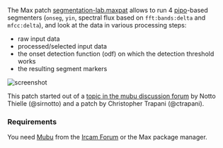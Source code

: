 The Max patch [segmentation-lab.maxpat](https://git.forum.ircam.fr/schwarz/segmentation-lab/-/raw/master/segmentation-lab.maxpat) allows to run 4 [pipo](https://ismm.ircam.fr/pipo/)-based segmenters (`onseg`, `yin`, spectral flux based on `fft:bands:delta` and `mfcc:delta`), and look at the data in various processing steps:
- raw input data
- processed/selected input data
- the onset detection function (odf) on which the detection threshold works
- the resulting segment markers

![screenshot](https://discussion.forum.ircam.fr/uploads/default/optimized/2X/6/6fd77aad4eb94cb710d85ac2830cface90b24be6_2_689x497.png)

This patch started out of a [topic in the mubu discussion forum](https://discussion.forum.ircam.fr/t/onset-detection-based-on-mel-flux/22772/22) by Notto Thielle (@sirnotto) and a patch by Christopher Trapani (@ctrapani).

### Requirements
You need [Mubu](https://ircam-ismm.github.io/max-msp/mubu.html) from the [Ircam Forum](https://forum.ircam.fr/projects/detail/mubu/) or the Max package manager.
